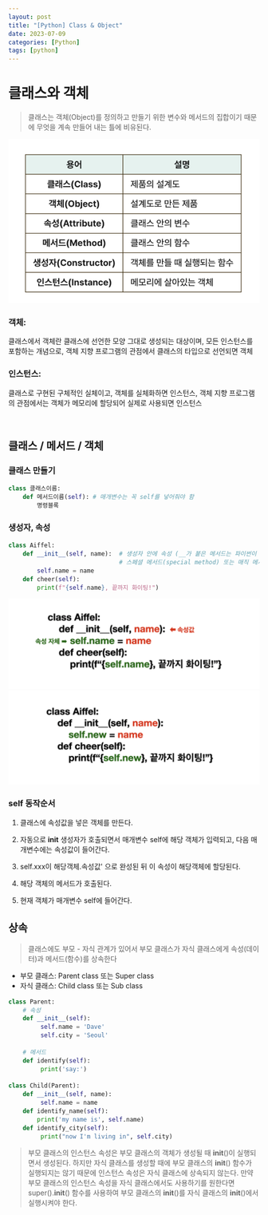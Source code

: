 ```yaml
---
layout: post
title: "[Python] Class & Object"
date: 2023-07-09
categories: [Python]
tags: [python]
---
```








# 클래스와 객체

> 클래스는 객체(Object)를 정의하고 만들기 위한 변수와 메서드의 집합이기 때문에 무엇을 계속 만들어 내는 틀에 비유된다.

<img src="/assets/img/Python/Class-Object/python_class_object1.png" alt="" width="600" >



### 객체:
클래스에서 객체란 클래스에 선언한 모양 그대로 생성되는 대상이며, 모든 인스턴스를 포함하는 개념으로, 객체 지향 프로그램의 관점에서 클래스의 타입으로 선언되면 객체

### 인스턴스:
클래스로 구현된 구체적인 실체이고, 객체를 실체화하면 인스턴스, 객체 지향 프로그램의 관점에서는 객체가 메모리에 할당되어 실제로 사용되면 인스턴스

<br>

## 클래스 / 메서드 / 객체

### 클래스 만들기
```python
class 클래스이름:
    def 메서드이름(self): # 매개변수는 꼭 self를 넣어줘야 함
        명령블록
```

### 생성자, 속성
```python
class Aiffel:
    def __init__(self, name):  # 생성자 안에 속성 (__가 붙은 메서드는 파이썬이 자동으로 호출해주는 메서드로,
                               # 스페셜 메서드(special method) 또는 매직 메서드(magic method)라고 부름.
        self.name = name
    def cheer(self):
        print(f"{self.name}, 끝까지 화이팅!")
```


<img src="/assets/img/Python/Class-Object/python_class_object2.png" alt="" width="600" >


<img src="/assets/img/Python/Class-Object/python_class_object3.png" alt="" width="600" >



### self 동작순서

1. 클래스에 속성값을 넣은 객체를 만든다.

2. 자동으로 __init__ 생성자가 호출되면서 매개변수 self에 해당 객체가 입력되고, 다음 매개변수에는 속성값이 들어간다.

3. self.xxx이 해당객체.속성값' 으로 완성된 뒤 이 속성이 해당객체에 할당된다.

4. 해당 객체의 메서드가 호출된다.

5. 현재 객체가 매개변수 self에 들어간다.


## 상속

> 클래스에도 부모 - 자식 관계가 있어서 부모 클래스가 자식 클래스에게 속성(데이터)과 메서드(함수)를 상속한다

  - 부모 클래스: Parent class 또는 Super class
  - 자식 클래스: Child class 또는 Sub class

```python
class Parent: 
    # 속성
    def __init__(self):
         self.name = 'Dave'
         self.city = 'Seoul'

    # 메서드
    def identify(self):
         print('say:')

class Child(Parent):
    def __init__(self, name):
         self.name = name
    def identify_name(self):
        print('my name is', self.name)
    def identify_city(self):
         print("now I'm living in", self.city)
```


> 부모 클래스의 인스턴스 속성은 부모 클래스의 객체가 생성될 때 __init__()이 실행되면서 생성된다.
> 하지만 자식 클래스를 생성할 때에 부모 클래스의 __init__() 함수가 실행되지는 않기 때문에 인스턴스 속성은 자식 클래스에 상속되지 않는다.
> 만약 부모 클래스의 인스턴스 속성을 자식 클래스에서도 사용하기를 원한다면 super().__init__() 함수를 사용하여 부모 클래스의 __init__()를 자식 클래스의 __init__()에서 실행시켜야 한다.

